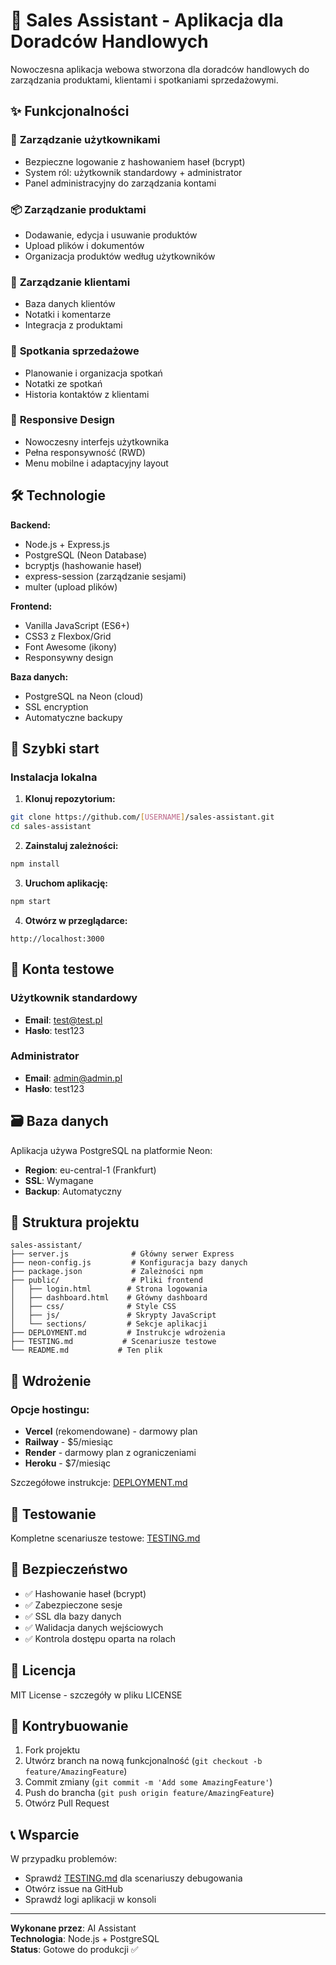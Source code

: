 # 💼 Sales Assistant - Aplikacja dla Doradców Handlowych

Nowoczesna aplikacja webowa stworzona dla doradców handlowych do zarządzania produktami, klientami i spotkaniami sprzedażowymi.

## ✨ Funkcjonalności

### 👤 **Zarządzanie użytkownikami**
- Bezpieczne logowanie z hashowaniem haseł (bcrypt)
- System ról: użytkownik standardowy + administrator
- Panel administracyjny do zarządzania kontami

### 📦 **Zarządzanie produktami**
- Dodawanie, edycja i usuwanie produktów
- Upload plików i dokumentów
- Organizacja produktów według użytkowników

### 🏢 **Zarządzanie klientami**
- Baza danych klientów
- Notatki i komentarze
- Integracja z produktami

### 📅 **Spotkania sprzedażowe**
- Planowanie i organizacja spotkań
- Notatki ze spotkań
- Historia kontaktów z klientami

### 📱 **Responsive Design**
- Nowoczesny interfejs użytkownika
- Pełna responsywność (RWD)
- Menu mobilne i adaptacyjny layout

## 🛠️ Technologie

**Backend:**
- Node.js + Express.js
- PostgreSQL (Neon Database)
- bcryptjs (hashowanie haseł)
- express-session (zarządzanie sesjami)
- multer (upload plików)

**Frontend:**
- Vanilla JavaScript (ES6+)
- CSS3 z Flexbox/Grid
- Font Awesome (ikony)
- Responsywny design

**Baza danych:**
- PostgreSQL na Neon (cloud)
- SSL encryption
- Automatyczne backupy

## 🚀 Szybki start

### Instalacja lokalna

1. **Klonuj repozytorium:**
```bash
git clone https://github.com/[USERNAME]/sales-assistant.git
cd sales-assistant
```

2. **Zainstaluj zależności:**
```bash
npm install
```

3. **Uruchom aplikację:**
```bash
npm start
```

4. **Otwórz w przeglądarce:**
```
http://localhost:3000
```

## 👥 Konta testowe

### Użytkownik standardowy
- **Email**: test@test.pl
- **Hasło**: test123

### Administrator
- **Email**: admin@admin.pl
- **Hasło**: test123

## 🗃️ Baza danych

Aplikacja używa PostgreSQL na platformie Neon:
- **Region**: eu-central-1 (Frankfurt)
- **SSL**: Wymagane
- **Backup**: Automatyczny

## 📂 Struktura projektu

```
sales-assistant/
├── server.js              # Główny serwer Express
├── neon-config.js         # Konfiguracja bazy danych
├── package.json           # Zależności npm
├── public/                # Pliki frontend
│   ├── login.html        # Strona logowania
│   ├── dashboard.html    # Główny dashboard
│   ├── css/              # Style CSS
│   ├── js/               # Skrypty JavaScript
│   └── sections/         # Sekcje aplikacji
├── DEPLOYMENT.md         # Instrukcje wdrożenia
├── TESTING.md           # Scenariusze testowe
└── README.md           # Ten plik
```

## 🚀 Wdrożenie

### Opcje hostingu:
- **Vercel** (rekomendowane) - darmowy plan
- **Railway** - $5/miesiąc
- **Render** - darmowy plan z ograniczeniami
- **Heroku** - $7/miesiąc

Szczegółowe instrukcje: [DEPLOYMENT.md](DEPLOYMENT.md)

## 🧪 Testowanie

Kompletne scenariusze testowe: [TESTING.md](TESTING.md)

## 🔐 Bezpieczeństwo

- ✅ Hashowanie haseł (bcrypt)
- ✅ Zabezpieczone sesje
- ✅ SSL dla bazy danych
- ✅ Walidacja danych wejściowych
- ✅ Kontrola dostępu oparta na rolach

## 📝 Licencja

MIT License - szczegóły w pliku LICENSE

## 🤝 Kontrybuowanie

1. Fork projektu
2. Utwórz branch na nową funkcjonalność (`git checkout -b feature/AmazingFeature`)
3. Commit zmiany (`git commit -m 'Add some AmazingFeature'`)
4. Push do brancha (`git push origin feature/AmazingFeature`)
5. Otwórz Pull Request

## 📞 Wsparcie

W przypadku problemów:
- Sprawdź [TESTING.md](TESTING.md) dla scenariuszy debugowania
- Otwórz issue na GitHub
- Sprawdź logi aplikacji w konsoli

---

**Wykonane przez**: AI Assistant  
**Technologia**: Node.js + PostgreSQL  
**Status**: Gotowe do produkcji ✅ 